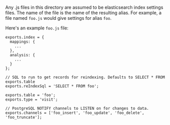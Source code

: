 Any .js files in this directory are assumed to be elasticsearch index settings files.
The name of the file is the name of the resulting alias. For example, a file named
`foo.js` would give settings for alias `foo`.

Here's an example `foo.js` file:
```
exports.index = {
  mappings: {
    ...
  },
  analysis: {
    ...
  }
};

// SQL to run to get records for reindexing. Defaults to SELECT * FROM exports.table
exports.reIndexSql = 'SELECT * FROM foo';

exports.table = 'foo';
exports.type = 'visit';

// PostgreSQL NOTIFY channels to LISTEN on for changes to data.
exports.channels = ['foo_insert', 'foo_update', 'foo_delete', 'foo_truncate'];
```
